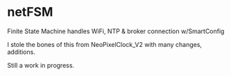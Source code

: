# netFSM
Finite State Machine handles WiFi, NTP &amp; broker connection w/SmartConfig

I stole the bones of this from NeoPixelClock_V2 with many changes, additions.

Still a work in progress.
